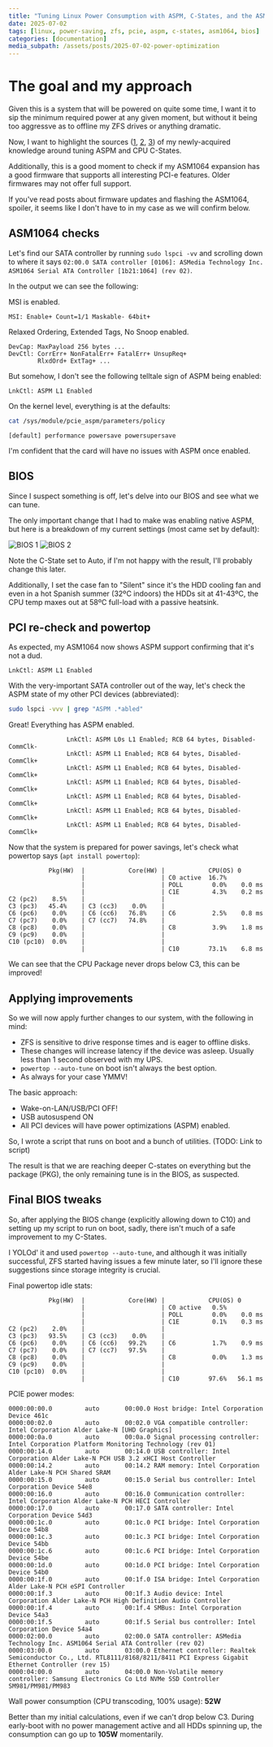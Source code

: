 ```yaml
---
title: "Tuning Linux Power Consumption with ASPM, C-States, and the ASM1064 SATA Controller"
date: 2025-07-02
tags: [linux, power-saving, zfs, pcie, aspm, c-states, asm1064, bios]
categories: [documentation]
media_subpath: /assets/posts/2025-07-02-power-optimization
---
```


# The goal and my approach

Given this is a system that will be powered on quite some time, I want it to sip the minimum required power at any given moment, but without it being too aggressve as to offline my ZFS drives or anything dramatic.

Now, I want to highlight the sources ([1](https://winraid.level1techs.com/t/latest-firmware-for-asm1064-1166-sata-controllers/98543/45), [2](https://z8.re/blog/aspm.html), [3](https://forums.truenas.com/t/power-efficient-truenas-with-asm1166-sata-controller/21498/7)) of my newly-acquired knowledge around tuning ASPM and CPU C-States.

Additionally, this is a good moment to check if my ASM1064 expansion has a good firmware that supports all interesting PCI-e features. Older firmwares may not offer full support.

If you've read posts about firmware updates and flashing the ASM1064, spoiler, it seems like I don't have to in my case as we will confirm below.

## ASM1064 checks

Let's find our SATA controller by running `sudo lspci -vv` and scrolling down to where it says `02:00.0 SATA controller [0106]: ASMedia Technology Inc. ASM1064 Serial ATA Controller [1b21:1064] (rev 02)`.

In the output we can see the following:

MSI is enabled.

```text
MSI: Enable+ Count=1/1 Maskable- 64bit+
```

Relaxed Ordering, Extended Tags, No Snoop enabled.

```text
DevCap: MaxPayload 256 bytes ...
DevCtl: CorrErr+ NonFatalErr+ FatalErr+ UnsupReq+
        RlxdOrd+ ExtTag+ ...
```

But somehow, I don't see the following telltale sign of ASPM being enabled:

```text
LnkCtl: ASPM L1 Enabled
```

On the kernel level, everything is at the defaults:

```bash
cat /sys/module/pcie_aspm/parameters/policy
```

```text
[default] performance powersave powersupersave
```

I'm confident that the card will have no issues with ASPM once enabled.

## BIOS

Since I suspect something is off, let's delve into our BIOS and see what we can tune.

The only important change that I had to make was enabling native ASPM, but here is a breakdown of my current settings (most came set by default):

![BIOS 1](/bios-1.jpg)
![BIOS 2](/bios-2.jpg)

Note the C-State set to Auto, if I'm not happy with the result, I'll probably change this later.

Additionally, I set the case fan to "Silent" since it's the HDD cooling fan and even in a hot Spanish summer (32ºC indoors) the HDDs sit at 41-43ºC, the CPU temp maxes out at 58ºC full-load with a passive heatsink.

## PCI re-check and powertop

As expected, my ASM1064 now shows ASPM support confirming that it's not a dud.

```text
LnkCtl: ASPM L1 Enabled
```

With the very-important SATA controller out of the way, let's check the ASPM state of my other PCI devices (abbreviated):

```bash
sudo lspci -vvv | grep "ASPM .*abled"
```

Great! Everything has ASPM enabled.

```text
                LnkCtl: ASPM L0s L1 Enabled; RCB 64 bytes, Disabled- CommClk-
                LnkCtl: ASPM L1 Enabled; RCB 64 bytes, Disabled- CommClk+
                LnkCtl: ASPM L1 Enabled; RCB 64 bytes, Disabled- CommClk+
                LnkCtl: ASPM L1 Enabled; RCB 64 bytes, Disabled- CommClk+
                LnkCtl: ASPM L1 Enabled; RCB 64 bytes, Disabled- CommClk+
                LnkCtl: ASPM L1 Enabled; RCB 64 bytes, Disabled- CommClk+
                LnkCtl: ASPM L1 Enabled; RCB 64 bytes, Disabled- CommClk+
```

Now that the system is prepared for power savings, let's check what powertop says (`apt install powertop`):

```text
           Pkg(HW)  |            Core(HW) |            CPU(OS) 0
                    |                     | C0 active  16.7%
                    |                     | POLL        0.0%    0.0 ms
                    |                     | C1E         4.3%    0.2 ms
C2 (pc2)    8.5%    |                     |
C3 (pc3)   45.4%    | C3 (cc3)    0.0%    |
C6 (pc6)    0.0%    | C6 (cc6)   76.8%    | C6          2.5%    0.8 ms
C7 (pc7)    0.0%    | C7 (cc7)   74.8%    |
C8 (pc8)    0.0%    |                     | C8          3.9%    1.8 ms
C9 (pc9)    0.0%    |                     |
C10 (pc10)  0.0%    |                     |
                    |                     | C10        73.1%    6.8 ms
```

We can see that the CPU Package never drops below C3, this can be improved!

## Applying improvements

So we will now apply further changes to our system, with the following in mind:

- ZFS is sensitive to drive response times and is eager to offline disks.
- These changes will increase latency if the device was asleep. Usually less than 1 second observed with my UPS.
- `powertop --auto-tune` on boot isn't always the best option.
- As always for your case YMMV!

The basic approach:

- Wake-on-LAN/USB/PCI OFF!
- USB autosuspend ON
- All PCI devices will have power optimizations (ASPM) enabled.

So, I wrote a script that runs on boot and a bunch of utilities. (TODO: Link to script)

The result is that we are reaching deeper C-states on everything but the package (PKG), the only remaining tune is in the BIOS, as suspected.

## Final BIOS tweaks

So, after applying the BIOS change (explicitly allowing down to C10) and setting up my script to run on boot, sadly, there isn't much of a safe improvement to my C-States.

I YOLOd' it and used `powertop --auto-tune`, and although it was initially successful, ZFS started having issues a few minute later, so I'll ignore these suggestions since storage integrity is crucial.

Final powertop idle stats:

```text
           Pkg(HW)  |            Core(HW) |            CPU(OS) 0
                    |                     | C0 active   0.5%
                    |                     | POLL        0.0%    0.0 ms
                    |                     | C1E         0.1%    0.3 ms
C2 (pc2)    2.0%    |                     |
C3 (pc3)   93.5%    | C3 (cc3)    0.0%    |
C6 (pc6)    0.0%    | C6 (cc6)   99.2%    | C6          1.7%    0.9 ms
C7 (pc7)    0.0%    | C7 (cc7)   97.5%    |
C8 (pc8)    0.0%    |                     | C8          0.0%    1.3 ms
C9 (pc9)    0.0%    |                     |
C10 (pc10)  0.0%    |                     |
                    |                     | C10        97.6%   56.1 ms
```

PCIE power modes:

```text
0000:00:00.0         auto       00:00.0 Host bridge: Intel Corporation Device 461c
0000:00:02.0         auto       00:02.0 VGA compatible controller: Intel Corporation Alder Lake-N [UHD Graphics]
0000:00:0a.0         auto       00:0a.0 Signal processing controller: Intel Corporation Platform Monitoring Technology (rev 01)
0000:00:14.0         auto       00:14.0 USB controller: Intel Corporation Alder Lake-N PCH USB 3.2 xHCI Host Controller
0000:00:14.2         auto       00:14.2 RAM memory: Intel Corporation Alder Lake-N PCH Shared SRAM
0000:00:15.0         auto       00:15.0 Serial bus controller: Intel Corporation Device 54e8
0000:00:16.0         auto       00:16.0 Communication controller: Intel Corporation Alder Lake-N PCH HECI Controller
0000:00:17.0         auto       00:17.0 SATA controller: Intel Corporation Device 54d3
0000:00:1c.0         auto       00:1c.0 PCI bridge: Intel Corporation Device 54b8
0000:00:1c.3         auto       00:1c.3 PCI bridge: Intel Corporation Device 54bb
0000:00:1c.6         auto       00:1c.6 PCI bridge: Intel Corporation Device 54be
0000:00:1d.0         auto       00:1d.0 PCI bridge: Intel Corporation Device 54b0
0000:00:1f.0         auto       00:1f.0 ISA bridge: Intel Corporation Alder Lake-N PCH eSPI Controller
0000:00:1f.3         auto       00:1f.3 Audio device: Intel Corporation Alder Lake-N PCH High Definition Audio Controller
0000:00:1f.4         auto       00:1f.4 SMBus: Intel Corporation Device 54a3
0000:00:1f.5         auto       00:1f.5 Serial bus controller: Intel Corporation Device 54a4
0000:02:00.0         auto       02:00.0 SATA controller: ASMedia Technology Inc. ASM1064 Serial ATA Controller (rev 02)
0000:03:00.0         auto       03:00.0 Ethernet controller: Realtek Semiconductor Co., Ltd. RTL8111/8168/8211/8411 PCI Express Gigabit Ethernet Controller (rev 15)
0000:04:00.0         auto       04:00.0 Non-Volatile memory controller: Samsung Electronics Co Ltd NVMe SSD Controller SM981/PM981/PM983
```

Wall power consumption (CPU transcoding, 100% usage): __52W__

Better than my initial calculations, even if we can't drop below C3. During early-boot with no power management active and all HDDs spinning up, the consumption can go up to __105W__ momentarily.
